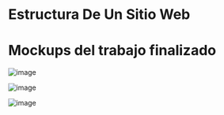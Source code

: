 # Estructura De Un Sitio Web
# Mockups del trabajo finalizado

![image](https://user-images.githubusercontent.com/118217155/208220466-ab72ed05-be6e-4d0b-a971-a5b4b65d2947.png)


![image](https://user-images.githubusercontent.com/118217155/208220469-f197c221-285a-469f-8036-4610a8980101.png)


![image](https://user-images.githubusercontent.com/118217155/208220473-db6be3cf-4efc-44ee-a10d-1b2b96d9ea7d.png)
